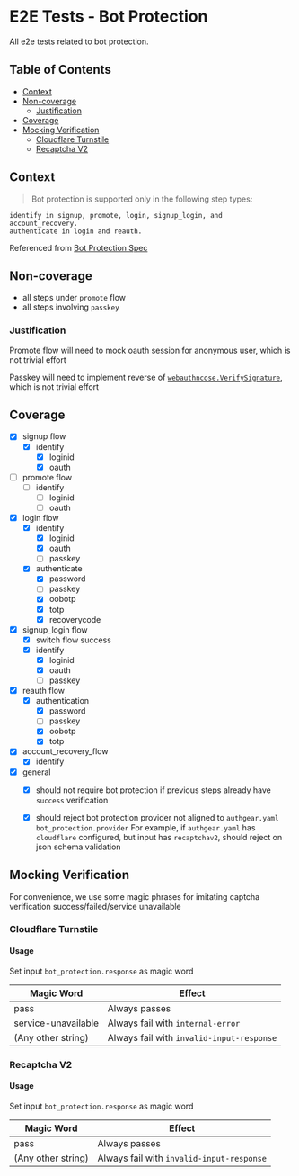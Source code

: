 # E2E Tests - Bot Protection
All e2e tests related to bot protection.

## Table of Contents
- [Context](#context)
- [Non-coverage](#non-coverage)
  * [Justification](#justification)
- [Coverage](#coverage)
- [Mocking Verification](#mocking-verification)
  * [Cloudflare Turnstile](#cloudflare-turnstile)
  * [Recaptcha V2](#recaptcha-v2)

## Context

> Bot protection is supported only in the following step types:

    identify in signup, promote, login, signup_login, and account_recovery.
    authenticate in login and reauth.

Referenced from [Bot Protection Spec](../../../docs/specs/botprobot-protection.md)

## Non-coverage
- all steps under `promote` flow
- all steps involving `passkey`

### Justification
Promote flow will need to mock oauth session for anonymous user, which is not trivial effort

Passkey will need to implement reverse of [`webauthncose.VerifySignature`](https://pkg.go.dev/github.com/go-webauthn/webauthn@v0.10.2/protocol/webauthncose#VerifySignature), which is not trivial effort


## Coverage

- [x] signup flow
  - [x] identify
    - [x] loginid
    - [x] oauth
- [ ] promote flow
  - [ ] identify
    - [ ] loginid
    - [ ] oauth
- [x] login flow
  - [x] identify
    - [x] loginid
    - [x] oauth
    - [ ] passkey
  - [x] authenticate
    - [x] password
    - [ ] passkey
    - [x] oobotp
    - [x] totp
    - [x] recoverycode
- [x] signup_login flow
  - [x] switch flow success
  - [x] identify
    - [x] loginid
    - [x] oauth
    - [ ] passkey
- [x] reauth flow
  - [x] authentication
    - [x] password
    - [ ] passkey
    - [x] oobotp
    - [x] totp
- [x] account_recovery_flow
  - [x] identify
- [x] general
  - [x] should not require bot protection if previous steps already have `success` verification
  - [x] should reject bot protection provider not aligned to `authgear.yaml` `bot_protection.provider`
      For example, if `authgear.yaml` has `cloudflare` configured, but input has `recaptchav2`, should reject on json schema validation
  

## Mocking Verification
For convenience, we use some magic phrases for imitating captcha verification success/failed/service unavailable

### Cloudflare Turnstile
#### Usage
Set input `bot_protection.response` as magic word

| Magic Word          | Effect                                   |
|---------------------|------------------------------------------|
| pass                | Always passes                            |
| service-unavailable | Always fail with `internal-error`        |
| (Any other string)  | Always fail with `invalid-input-response`|

### Recaptcha V2
#### Usage
Set input `bot_protection.response` as magic word

| Magic Word          | Effect                                   |
|---------------------|------------------------------------------|
| pass                | Always passes                            |
| (Any other string)  | Always fail with `invalid-input-response`|